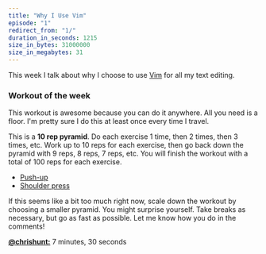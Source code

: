 ```yaml
---
title: "Why I Use Vim"
episode: "1"
redirect_from: "1/"
duration_in_seconds: 1215
size_in_bytes: 31000000
size_in_megabytes: 31
---
```


This week I talk about why I choose to use [Vim](http://www.vim.org/) for all
my text editing.

### Workout of the week

This workout is awesome because you can do it anywhere. All you need is a
floor.  I'm pretty sure I do this at least once every time I travel.

This is a **10 rep pyramid**. Do each exercise 1 time, then 2 times, then 3
times, etc.  Work up to 10 reps for each exercise, then go back down the
pyramid with 9 reps, 8 reps, 7 reps, etc. You will finish the workout with a
total of 100 reps for each exercise.

- [Push-up](http://www.google.com/images?q=push+up)
- [Shoulder press](http://www.google.com/images?q=shoulder+press)

If this seems like a bit too much right now, scale down the workout by choosing
a smaller pyramid. You might surprise yourself. Take breaks as necessary, but
go as fast as possible. Let me know how you do in the comments!

[**@chrishunt:**](https://twitter.com/chrishunt) 7 minutes, 30 seconds

